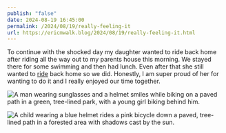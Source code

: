 ```yaml
---
publish: "false"
date: 2024-08-19 16:45:00
permalink: /2024/08/19/really-feeling-it
url: https://ericmwalk.blog/2024/08/19/really-feeling-it.html
---
```


To continue with the shocked day my daughter wanted to ride back home after riding all the way out to my parents house this morning. We stayed there for some swimming and then had lunch. Even after that she still wanted to [ride](https://strava.com/activities/12190761974) back home so we did. Honestly, I am super proud of her for wanting to do it and I really enjoyed our time together.

![A man wearing sunglasses and a helmet smiles while biking on a paved path in a green, tree-lined park, with a young girl biking behind him.](https://ericmwalk.blog/uploads/2024/img-1597.jpeg)

![A child wearing a blue helmet rides a pink bicycle down a paved, tree-lined path in a forested area with shadows cast by the sun.](https://ericmwalk.blog/uploads/2024/img-1598.jpeg)